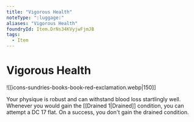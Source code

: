 ```yaml
---
title: "Vigorous Health"
noteType: ":luggage:"
aliases: "Vigorous Health"
foundryId: Item.DrNs34KVyjwFjmJB
tags:
  - Item
---
```


# Vigorous Health
![[icons-sundries-books-book-red-exclamation.webp|150]]

Your physique is robust and can withstand blood loss startlingly well. Whenever you would gain the [[Drained 1|Drained]] condition, you can attempt a DC 17 flat. On a success, you don't gain the drained condition.
